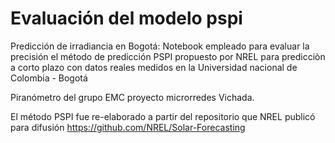 # Evaluación del modelo pspi

Predicción de irradiancia en Bogotá:
Notebook empleado para evaluar la precisión el método de predicción PSPI propuesto por NREL para predicciòn a corto plazo 
con datos reales medidos en la Universidad nacional de Colombia - Bogotá

Piranómetro del grupo EMC proyecto microrredes Vichada.


El método PSPI fue re-elaborado a partir del repositorio que NREL publicó para difusión https://github.com/NREL/Solar-Forecasting
